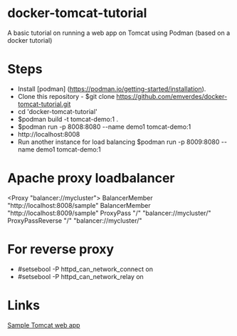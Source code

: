 # docker-tomcat-tutorial
A basic tutorial on running a web app on Tomcat using Podman (based on a docker tutorial)

# Steps
* Install [podman] (https://podman.io/getting-started/installation).
* Clone this repository - $git clone https://github.com/emverdes/docker-tomcat-tutorial.git
* cd 'docker-tomcat-tutorial'
* $podman build -t tomcat-demo:1 .
* $podman run -p 8008:8080 --name demo1 tomcat-demo:1
* http://localhost:8008
* Run another instance for load balancing $podman run -p 8009:8080 --name demo1 tomcat-demo:1

# Apache proxy loadbalancer
<Proxy "balancer://mycluster">
    BalancerMember "http://localhost:8008/sample"
    BalancerMember "http://localhost:8009/sample"
</Proxy>
ProxyPass        "/" "balancer://mycluster/"
ProxyPassReverse "/" "balancer://mycluster/"


# For reverse proxy
* #setsebool -P httpd_can_network_connect on
* #setsebool -P httpd_can_network_relay on


# Links
[Sample Tomcat web app](https://tomcat.apache.org/tomcat-8.0-doc/appdev/sample/)
